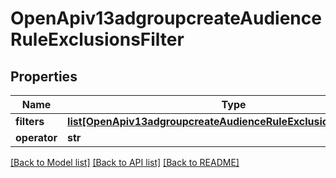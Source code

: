 # OpenApiv13adgroupcreateAudienceRuleExclusionsFilter

## Properties
Name | Type | Description | Notes
------------ | ------------- | ------------- | -------------
**filters** | [**list[OpenApiv13adgroupcreateAudienceRuleExclusionsFilterFilters]**](OpenApiv13adgroupcreateAudienceRuleExclusionsFilterFilters.md) |  | [optional] 
**operator** | **str** |  | [optional] 

[[Back to Model list]](../README.md#documentation-for-models) [[Back to API list]](../README.md#documentation-for-api-endpoints) [[Back to README]](../README.md)

